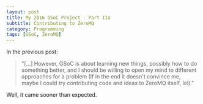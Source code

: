 ```yaml
---
layout: post
title: My 2016 GSoC Project - Part IIa
subtitle: Contributing to ZeroMQ
category: Programming
tags: [GSoC, ZeroMQ]
--- 
```


In the previous post:

>"[...] However, GSoC is about learning new things, possibly how to do something better, and I should be willing to open my mind to different approaches for a problem (If in the end it doesn't convince me, maybe I could try contributing code and ideas to ZeroMQ itself, lol)."

Well, it came sooner than expected.




